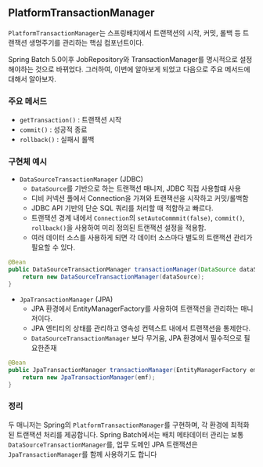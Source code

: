 ## PlatformTransactionManager

`PlatformTransactionManager`는 스프링배치에서 트랜잭션의 시작, 커밋, 롤백 등 트랜잭션 생명주기를 관리하는 핵심 컴포넌트이다.

Spring Batch 5.0이후 JobRepository와 TransactionManager를 명시적으로 설정해야하는 것으로 바뀌었다.
그러하여, 이번에 알아보게 되었고 다음으로 주요 메서드에 대해서 알아보자.

### 주요 메서드
- `getTransaction()` : 트랜잭션 시작
- `commit()` : 성공적 종료
- `rollback()` : 실패시 롤백


### 구현체 예시
- `DataSourceTransactionManager` (JDBC)
  - `DataSource`를 기반으로 하는 트랜잭션 매니저, JDBC 직접 사용할떄 사용
  - 디비 커넥션 풀에서 Connection을 가져와 트랜잭션을 시작하고 커밋/롤백함
  - JDBC API 기반의 단순 SQL 쿼리를 처리할 때 적합하고 빠르다.
  - 트랜잭션 경계 내에서 `Connection`의 `setAutoCommmit(false)`, `commit()`, `rollback()`을 사용하여 미리 정의된 트랜잭션 설정을 적용함.
  - 여러 데이터 소스를 사용하게 되면 각 데이터 소스마다 별도의 트랜잭션 관리가 필요할 수 있다.

```java
@Bean
public DataSourceTransactionManager transactionManager(DataSource dataSource) {
    return new DataSourceTransactionManager(dataSource);
}
```

- `JpaTransactionManager` (JPA)
  - JPA 환경에서 EntityManagerFactory를 사용하여 트랜잭션을 관리하는 매니저이다.
  - JPA 엔티티의 상태를 관리하고 영속성 컨텍스트 내에서 트랜잭션을 통제한다.
  - `DataSourceTransactionManager` 보다 무거움, JPA 환경에서 필수적으로 필요한존재
 
```java
@Bean
public JpaTransactionManager transactionManager(EntityManagerFactory emf) {
    return new JpaTransactionManager(emf);
}
```

### 정리

두 매니저는 Spring의 `PlatformTransactionManager`를 구현하며, 각 환경에 최적화된 트랜잭션 처리를 제공합니다. Spring Batch에서는 배치 메타데이터 관리는 보통 `DataSourceTransactionManager`를, 업무 도메인 JPA 트랜잭션은 `JpaTransactionManager`를 함께 사용하기도 합니다
